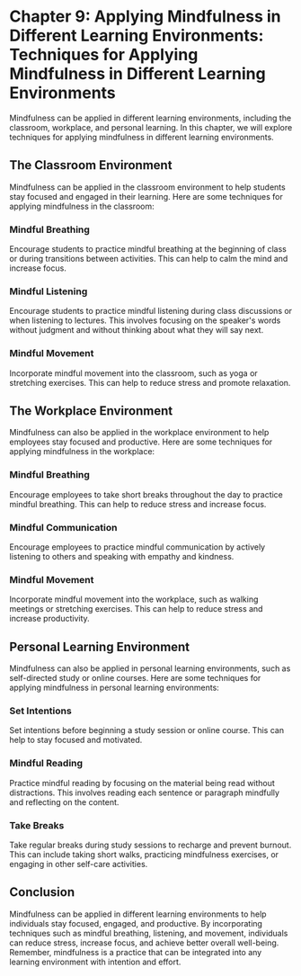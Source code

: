 Chapter 9: Applying Mindfulness in Different Learning Environments: Techniques for Applying Mindfulness in Different Learning Environments
==========================================================================================================================================

Mindfulness can be applied in different learning environments, including the classroom, workplace, and personal learning. In this chapter, we will explore techniques for applying mindfulness in different learning environments.

The Classroom Environment
-------------------------

Mindfulness can be applied in the classroom environment to help students stay focused and engaged in their learning. Here are some techniques for applying mindfulness in the classroom:

### Mindful Breathing

Encourage students to practice mindful breathing at the beginning of class or during transitions between activities. This can help to calm the mind and increase focus.

### Mindful Listening

Encourage students to practice mindful listening during class discussions or when listening to lectures. This involves focusing on the speaker's words without judgment and without thinking about what they will say next.

### Mindful Movement

Incorporate mindful movement into the classroom, such as yoga or stretching exercises. This can help to reduce stress and promote relaxation.

The Workplace Environment
-------------------------

Mindfulness can also be applied in the workplace environment to help employees stay focused and productive. Here are some techniques for applying mindfulness in the workplace:

### Mindful Breathing

Encourage employees to take short breaks throughout the day to practice mindful breathing. This can help to reduce stress and increase focus.

### Mindful Communication

Encourage employees to practice mindful communication by actively listening to others and speaking with empathy and kindness.

### Mindful Movement

Incorporate mindful movement into the workplace, such as walking meetings or stretching exercises. This can help to reduce stress and increase productivity.

Personal Learning Environment
-----------------------------

Mindfulness can also be applied in personal learning environments, such as self-directed study or online courses. Here are some techniques for applying mindfulness in personal learning environments:

### Set Intentions

Set intentions before beginning a study session or online course. This can help to stay focused and motivated.

### Mindful Reading

Practice mindful reading by focusing on the material being read without distractions. This involves reading each sentence or paragraph mindfully and reflecting on the content.

### Take Breaks

Take regular breaks during study sessions to recharge and prevent burnout. This can include taking short walks, practicing mindfulness exercises, or engaging in other self-care activities.

Conclusion
----------

Mindfulness can be applied in different learning environments to help individuals stay focused, engaged, and productive. By incorporating techniques such as mindful breathing, listening, and movement, individuals can reduce stress, increase focus, and achieve better overall well-being. Remember, mindfulness is a practice that can be integrated into any learning environment with intention and effort.
